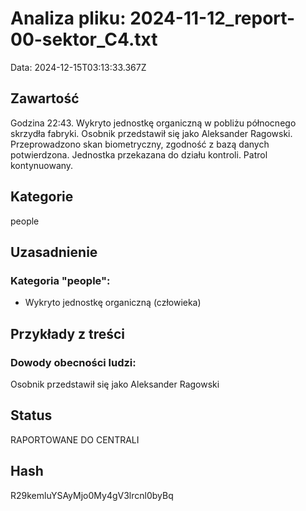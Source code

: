 # Analiza pliku: 2024-11-12_report-00-sektor_C4.txt
Data: 2024-12-15T03:13:33.367Z

## Zawartość
Godzina 22:43. Wykryto jednostkę organiczną w pobliżu północnego skrzydła fabryki. Osobnik przedstawił się jako Aleksander Ragowski. Przeprowadzono skan biometryczny, zgodność z bazą danych potwierdzona. Jednostka przekazana do działu kontroli. Patrol kontynuowany.

## Kategorie
people

## Uzasadnienie
### Kategoria "people":
- Wykryto jednostkę organiczną (człowieka)




## Przykłady z treści
### Dowody obecności ludzi:
 Osobnik przedstawił się jako Aleksander Ragowski



## Status
RAPORTOWANE DO CENTRALI

## Hash
R29kemluYSAyMjo0My4gV3lrcnl0byBq

